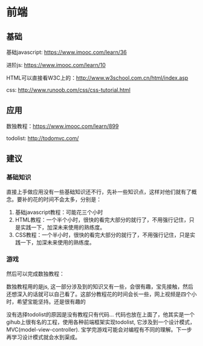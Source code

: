 # 前端

## 基础

基础javascript: https://www.imooc.com/learn/36

进阶js: https://www.imooc.com/learn/10

HTML可以直接看W3C上的：http://www.w3school.com.cn/html/index.asp

css: http://www.runoob.com/css/css-tutorial.html

## 应用

数独教程：https://www.imooc.com/learn/899

todolist: http://todomvc.com/



## 建议

### 基础知识

直接上手做应用没有一些基础知识还不行，先补一些知识点，这样对他们就有了概念。要补的花的时间不会太多，分别是：

1. 基础javascript教程：可能花三个小时
2. HTML教程：一个半个小时，很快的看完大部分的就行了，不用强行记住，只是实践一下，加深未来使用的熟练度。
3. CSS教程：一个半小时，很快的看完大部分的就行了，不用强行记住，只是实践一下，加深未来使用的熟练度。

### 游戏

然后可以完成数独教程：

数独教程用的是js, 这一部分涉及到的知识又有一些，会很有趣，宝先接触，然后还想深入的话就可以自己看了。这部分教程花的时间会长一些，网上视频是四个小时，希望宝能坚持。还是很有趣的

没有选择todolist的原因是没有教程只有代码… 代码也放在上面了，他其实是一个gihub上很有名的工程，使用各种前端框架实现todolist, 它涉及到一个设计模式，MVC(model-view-controller). 宝学完游戏可能会对编程有不同的理解。下一步再学习设计模式就会水到渠成。